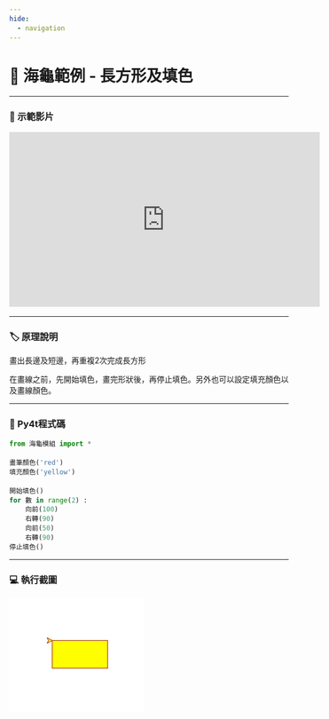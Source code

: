 ```yaml
---
hide:
  - navigation
---
```



# 🔰 海龜範例 - 長方形及填色

--------------

### 🎦 示範影片

<iframe width="560" height="315" src="https://www.youtube.com/embed/xL_e-SZklWo" frameborder="0" allow="accelerometer; autoplay; encrypted-media; gyroscope; picture-in-picture" allowfullscreen></iframe>

--------------

### 🏷️ 原理說明

畫出長邊及短邊，再重複2次完成長方形

在畫線之前，先開始填色，畫完形狀後，再停止填色。另外也可以設定填充顏色以及畫線顏色。

--------------

### 📄 Py4t程式碼

```python
from 海龜模組 import *

畫筆顏色('red')
填充顏色('yellow')

開始填色()
for 數 in range(2) :
    向前(100)
    右轉(90)
    向前(50)
    右轉(90)
停止填色()
```

--------------

### 💻 執行截圖

![執行截圖](rectangle_and_fill.jpg)


